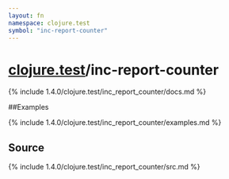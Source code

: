 ```yaml
---
layout: fn
namespace: clojure.test
symbol: "inc-report-counter"
---
```


# [clojure.test](../)/inc-report-counter

{% include 1.4.0/clojure.test/inc_report_counter/docs.md %}

##Examples

{% include 1.4.0/clojure.test/inc_report_counter/examples.md %}
## Source
{% include 1.4.0/clojure.test/inc_report_counter/src.md %}

